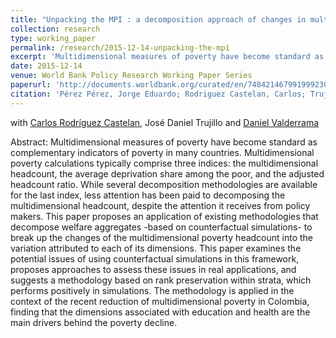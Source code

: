 ```yaml
---
title: "Unpacking the MPI : a decomposition approach of changes in multidimensional poverty headcounts"
collection: research
type: working_paper
permalink: /research/2015-12-14-unpacking-the-mpi
excerpt: 'Multidimensional measures of poverty have become standard as complementary indicators of poverty in many countries. This paper proposes an application of existing methodologies that decompose welfare aggregates -based on counterfactual simulations- to break up the changes of the multidimensional poverty headcount into the variation attributed to each of its dimensions.'
date: 2015-12-14
venue: World Bank Policy Research Working Paper Series
paperurl: 'http://documents.worldbank.org/curated/en/748421467991999230/Unpacking-the-MPI-a-decomposition-approach-of-changes-in-multidimensional-poverty-headcounts'
citation: 'Pérez Pérez, Jorge Eduardo; Rodriguez Castelan, Carlos; Trujillo, Jose Daniel; Valderrama, Daniel. 2015. Unpacking the MPI : a decomposition approach of changes in multidimensional poverty headcounts. Policy Research working paper; no. WPS 7514. Washington, D.C. : World Bank Group.'
---
```


with [Carlos Rodríguez Castelan](https://ideas.repec.org/f/pro873.html), José Daniel Trujillo and [Daniel Valderrama](https://ideas.repec.org/f/pva407.html)

Abstract: Multidimensional measures of poverty have become standard as complementary indicators of poverty in many countries. Multidimensional poverty calculations typically  comprise three indices: the multidimensional headcount, the average deprivation share among the poor, and the adjusted headcount ratio. While several decomposition methodologies are available for the last index, less attention has been paid to decomposing the multidimensional headcount, despite the attention it receives from policy makers. This paper proposes an application of existing methodologies that decompose welfare aggregates -based on counterfactual simulations- to break up the changes of the multidimensional poverty headcount into the variation attributed to each of its dimensions. This paper examines the potential issues of using counterfactual simulations in this framework, proposes approaches to assess these issues in real applications, and suggests a methodology based on rank preservation within strata, which performs positively in simulations. The methodology is applied in the context of the recent reduction of multidimensional poverty in Colombia, finding that the dimensions associated with education and health are the main drivers behind the poverty decline.

